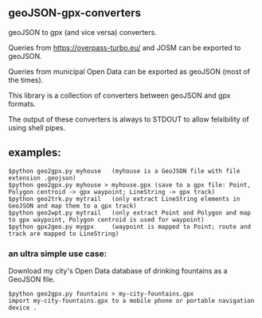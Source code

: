## geoJSON-gpx-converters
geoJSON to gpx (and vice versa) converters.

Queries from https://overpass-turbo.eu/  and JOSM can be exported to geoJSON.

Queries from municipal Open Data can be exported as geoJSON (most of the times).

This library is a collection of converters between geoJSON and gpx formats.

The output of these converters is always to STDOUT to allow felxibility of using shell pipes.

## examples:
```
$python geo2gpx.py myhouse   (myhouse is a GeoJSON file with file extension .geojson)
$python geo2gpx.py myhouse > myhouse.gpx (save to a gpx file: Point, Polygon centroid -> gpx waypoint; LineString -> gpx track)
$python geo2trk.py mytrail   (only extract LineString elements in GeoJSON and map them to a gpx track)
$python geo2wpt.py mytrail   (only extract Point and Polygon and map to gpx waypoint, Polygon centroid is used for waypoint)
$python gpx2geo.py mygpx     (waypoint is mapped to Point; route and track are mapped to LineString)
```
### an ultra simple use case:
Download my city's Open Data database of drinking fountains as a GeoJSON file.
```
$python geo2gpx.py fountains > my-city-fountains.gpx
import my-city-fountains.gpx to a mobile phone or portable navigation device .
```
